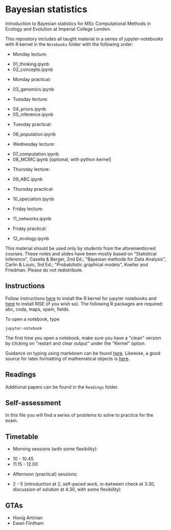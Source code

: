 # Bayesian statistics

Introduction to Bayesian statistics for MSc Computational Methods in Ecology and Evolution at Imperial College London.

This repository includes all taught material in a series of jupyter-notebooks with R kernel in the ```Notebooks``` folder with the following order:

* Monday lecture:
- 01_thinking.ipynb
- 02_concepts.ipynb
* Monday practical:
- 03_genomics.ipynb
* Tuesday lecture:
- 04_priors.ipynb
- 05_inference.ipynb
* Tuesday practical:
- 06_population.ipynb
* Wednesday lecture:
- 07_computation.ipynb
- 08_MCMC.ipynb [optional, with python kernel]
* Thursday lecture:
- 09_ABC.ipynb
* Thursday practical:
- 10_speciation.ipynb
* Friday lecture:
- 11_networks.ipynb
* Friday practical:
- 12_ecology.ipynb 

This material should be used only by students from the aforementioned courses.
These notes and slides have been mostly based on "Statistical Inference", Casella & Berger, 2nd Ed.; "Bayesian methods for Data Analysis", Carlin & Louis, 3rd Ed.; "Probabilistic graphical models", Koeller and Friedman.
Please do not redistribute.

## Instructions

Follow instructions [here](https://irkernel.github.io/installation/) to install the R kernel for jupyter notebooks and [here](https://github.com/damianavila/RISE) to install RISE (if you wish so).
The following R packages are required: abc, coda, maps, spam, fields.

To open a notebook, type
```
jupyter-notebook
```
The first time you open a notebook, make sure you have a "clean" version by clicking on "restart and clear output" under the "Kernel" option.

Guidance on typing using markdown can be found [here](https://github.com/adam-p/markdown-here/wiki/Markdown-Cheatsheet).
Likewise, a good source for latex formatting of mathematical objects is [here](https://en.wikibooks.org/wiki/LaTeX/Mathematics).

## Readings

Additional papers can be found in the ```Readings``` folder.

## Self-assessment

In this file you will find a series of problems to solve to practice for the exam.


## Timetable

* Morning sessions (with some flexibility):
- 10 - 10.45
- 11.15 - 12.00
* Afternoon (practical) sessions:
- 2 - 5 (introduction at 2, self-paced work, in-between check at 3.30, discussion of solution at 4.30, with some flexibility)

## GTAs

- Hovig Artinian
- Ewan Flintham



